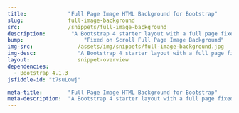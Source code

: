 ```yaml
---
title:             "Full Page Image HTML Background for Bootstrap"
slug:              full-image-background
src:               /snippets/full-image-background
description:	    "A Bootstrap 4 starter layout with a full page fixed background image and content cards"
bump:			        "Fixed on Scroll Full Page Image Background"
img-src:	    	  /assets/img/snippets/full-image-background.jpg
img-desc:		      "A Bootstrap 4 starter layout with a full page fixed background image and content cards"
layout:		    	  snippet-overview
dependencies:     
  - Bootstrap 4.1.3
jsfiddle-id: "t7suLowj"

meta-title:        "Full Page Image HTML Background for Bootstrap"
meta-description:  "A Bootstrap 4 starter layout with a full page fixed on scrolling background image and content cards - created by Start Bootstrap."
---
```

